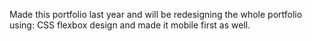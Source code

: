 Made this portfolio last year and will be redesigning the whole portfolio using: 
CSS flexbox design and made it mobile first as well. 
